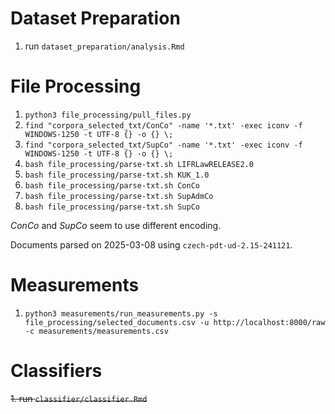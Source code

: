 # Dataset Preparation

1. run `dataset_preparation/analysis.Rmd`

# File Processing

1. `python3 file_processing/pull_files.py`
2. `find "corpora_selected_txt/ConCo" -name '*.txt' -exec iconv -f WINDOWS-1250 -t UTF-8 {} -o {} \;`
3. `find "corpora_selected_txt/SupCo" -name '*.txt' -exec iconv -f WINDOWS-1250 -t UTF-8 {} -o {} \;`
4. `bash file_processing/parse-txt.sh LIFRLawRELEASE2.0`
5. `bash file_processing/parse-txt.sh KUK_1.0`
6. `bash file_processing/parse-txt.sh ConCo`
7. `bash file_processing/parse-txt.sh SupAdmCo`
8. `bash file_processing/parse-txt.sh SupCo`

*ConCo* and *SupCo* seem to use different encoding.

Documents parsed on 2025-03-08 using `czech-pdt-ud-2.15-241121`.

# Measurements

1. `python3 measurements/run_measurements.py -s file_processing/selected_documents.csv -u http://localhost:8000/raw -c measurements/measurements.csv`

# Classifiers

~~1. run `classifier/classifier.Rmd`~~

